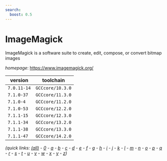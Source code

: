 ```yaml
---
search:
  boost: 0.5
---
```

# ImageMagick

ImageMagick is a software suite to create, edit, compose, or convert bitmap images

*homepage*: <https://www.imagemagick.org/>

version | toolchain
--------|----------
``7.0.11-14`` | ``GCCcore/10.3.0``
``7.1.0-37`` | ``GCCcore/11.3.0``
``7.1.0-4`` | ``GCCcore/11.2.0``
``7.1.0-53`` | ``GCCcore/12.2.0``
``7.1.1-15`` | ``GCCcore/12.3.0``
``7.1.1-34`` | ``GCCcore/13.2.0``
``7.1.1-38`` | ``GCCcore/13.3.0``
``7.1.1-47`` | ``GCCcore/14.2.0``


*(quick links: [(all)](../index.md) - [0](../0/index.md) - [a](../a/index.md) - [b](../b/index.md) - [c](../c/index.md) - [d](../d/index.md) - [e](../e/index.md) - [f](../f/index.md) - [g](../g/index.md) - [h](../h/index.md) - [i](../i/index.md) - [j](../j/index.md) - [k](../k/index.md) - [l](../l/index.md) - [m](../m/index.md) - [n](../n/index.md) - [o](../o/index.md) - [p](../p/index.md) - [q](../q/index.md) - [r](../r/index.md) - [s](../s/index.md) - [t](../t/index.md) - [u](../u/index.md) - [v](../v/index.md) - [w](../w/index.md) - [x](../x/index.md) - [y](../y/index.md) - [z](../z/index.md))*


